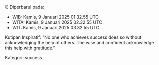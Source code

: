 ⏰ Diperbarui pada:
- WIB: Kamis, 9 Januari 2025 01.32.55 UTC
- WITA: Kamis, 9 Januari 2025 02.32.55 UTC
- WIT: Kamis, 9 Januari 2025 03.32.55 UTC

Kutipan Inspiratif:
"No one who achieves success does so without acknowledging the help of others. The wise and confident acknowledge this help with gratitude."


Kategori: success

